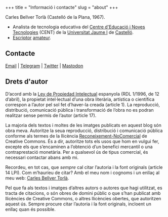 +++
title = "Informació i contacte"
slug = "about"
+++

Carles Bellver Torlà (Castelló de la Plana, 1967).

- Analista de tecnologia educativa del [Centre d'Educació i Noves Tecnologies](https://cent.uji.es) (CENT) de la [Universitat Jaume I](https://www.uji.es) de [Castelló](https://ca.wikipedia.org/wiki/Castelló_de_la_Plana).
- [Escriptor](https://carlesbellver.net/llibres/) [amateur](/2011/06/07/reivindicaci-de-lamateurisme.html).

## Contacte

<a rel="me" href="mailto:carles@carlesbellver.net">Email</a> |
<a rel="me" href="https://telegram.me/carlesbellver">Telegram</a> |
<a rel="me" href="https://twitter.com/carlesbellver">Twitter</a> |
<a rel="me" href="https://mastodon.social/@carlesbellver">Mastodon</a>

## Drets d'autor

D’acord amb la [Ley de Propiedad Intelectual](https://boe.es/buscar/act.php?id=BOE-A-1996-8930) espanyola (RDL 1/1996, de 12 d’abril), la propietat intel·lectual d’una obra literària, artística o científica correspon a l’autor pel sol fet d’haver-la creada (article 1). La reproducció, distribució, comunicació pública i transformació de l’obra no es podran realitzar sense permís de l’autor (article 17).

La majoria dels textos i moltes de les imatges publicats en aquest blog són obra meva. Autoritze la seua reproducció, distribució i comunicació pública conforme als termes de la llicència [Reconeixement-NoComercial](http://creativecommons.org/licenses/by-nc/4.0/deed.ca) de Creative Commons. És a dir, autoritze tots els usos que hom en vulgui fer, excepte els que s’encaminen a l’obtenció d’un benefici mercantil o una contraprestació monetària. Per a qualsevol ús de tipus comercial, és necessari contactar abans amb mi.

Recordeu, en tot cas, que *sempre* cal citar l’autoria i la font originals (article 14 LPI). Com m’hauríeu de citar? Amb el meu nom i cognoms i un enllaç al meu web: [Carles Bellver Torlà](http://carlesbellver.net).

Pel que fa als textos i imatges d’altres autors o autores que hagi utilitzat, es tracta de citacions, o són obres de domini públic o que s’han publicat amb llicències de Creative Commons, o altres llicències obertes, que autoritzen aquest ús. Sempre procure citar l’autoria i la font originals, incloent un enllaç quan és possible.
